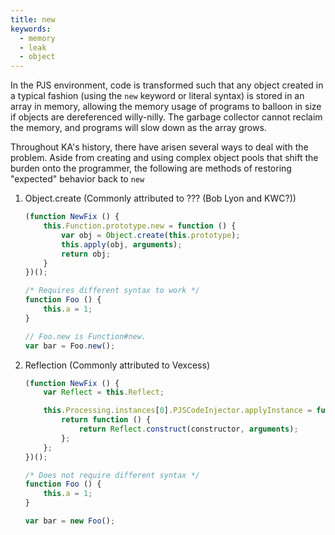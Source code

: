 ```yaml
---
title: new
keywords:
  - memory
  - leak
  - object
---
```


In the PJS environment, code is transformed such that any object created in a typical fashion (using the `new` keyword or literal syntax) is stored in an array in memory, allowing the memory usage of programs to balloon in size if objects are dereferenced willy-nilly. The garbage collector cannot reclaim the memory, and programs will slow down as the array grows.

Throughout KA's history, there have arisen several ways to deal with the problem. Aside from creating and using complex object pools that shift the burden onto the programmer, the following are methods of restoring "expected" behavior back to `new`

1. Object.create (Commonly attributed to ??? (Bob Lyon and KWC?))
    ```js
    (function NewFix () {
        this.Function.prototype.new = function () {
            var obj = Object.create(this.prototype);
            this.apply(obj, arguments);
            return obj;
        }
    })();

    /* Requires different syntax to work */
    function Foo () {
        this.a = 1;
    }

    // Foo.new is Function#new.
    var bar = Foo.new();
    ```

2. Reflection (Commonly attributed to Vexcess)
    ```js
    (function NewFix () {
        var Reflect = this.Reflect;

        this.Processing.instances[0].PJSCodeInjector.applyInstance = function (constructor) {
            return function () {
                return Reflect.construct(constructor, arguments);
            };
        };
    })();

    /* Does not require different syntax */
    function Foo () {
        this.a = 1;
    }

    var bar = new Foo();
    ```